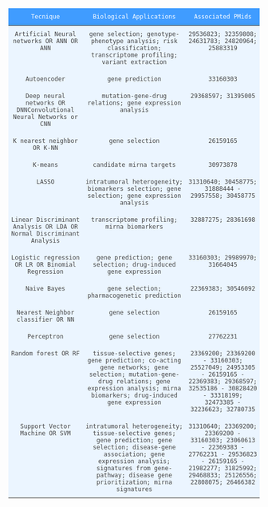 <style type="text/css">
.tg  {border-collapse:collapse;border-color:#9ABAD9;border-spacing:0;margin:0px auto;}
.tg td{background-color:#EBF5FF;border-color:#9ABAD9;border-style:solid;border-width:0px;color:#444;
  font-family:Arial, sans-serif;font-size:14px;overflow:hidden;padding:10px 5px;word-break:normal;}
.tg th{background-color:#409cff;border-color:#9ABAD9;border-style:solid;border-width:0px;color:#fff;
  font-family:Arial, sans-serif;font-size:14px;font-weight:normal;overflow:hidden;padding:10px 5px;word-break:normal;}
.tg .tg-lwba{font-family:"Lucida Console", Monaco, monospace !important;;font-size:12px;text-align:center;vertical-align:top}
.tg-sort-header::-moz-selection{background:0 0}
.tg-sort-header::selection{background:0 0}.tg-sort-header{cursor:pointer}
.tg-sort-header:after{content:'';float:right;margin-top:7px;border-width:0 5px 5px;border-style:solid;
  border-color:#404040 transparent;visibility:hidden}
.tg-sort-header:hover:after{visibility:visible}
.tg-sort-asc:after,.tg-sort-asc:hover:after,.tg-sort-desc:after{visibility:visible;opacity:.4}
.tg-sort-desc:after{border-bottom:none;border-width:5px 5px 0}@media screen and (max-width: 767px) {.tg {width: auto !important;}.tg col {width: auto !important;}.tg-wrap {overflow-x: auto;-webkit-overflow-scrolling: touch;margin: auto 0px;}}</style>
<div class="tg-wrap"><table id="tg-bLStW" class="tg">
<thead>
  <tr>
    <th class="tg-lwba">Tecnique</th>
    <th class="tg-lwba">Biological Applications</th>
    <th class="tg-lwba">Associated PMids</th>
  </tr>
</thead>
<tbody>
  <tr>
    <td class="tg-lwba">Artificial Neural networks OR ANN OR ANN</td>
    <td class="tg-lwba">gene selection; genotype-phenotype analysis; risk classification; transcriptome profiling; variant extraction</td>
    <td class="tg-lwba">29536823; 32359808; 24631783; 24820964; 25883319</td>
  </tr>
  <tr>
    <td class="tg-lwba">Autoencoder</td>
    <td class="tg-lwba">gene prediction</td>
    <td class="tg-lwba">33160303</td>
  </tr>
  <tr>
    <td class="tg-lwba">Deep neural networks OR DNNConvolutional Neural Networks or CNN</td>
    <td class="tg-lwba">mutation-gene-drug relations; gene expression analysis</td>
    <td class="tg-lwba">29368597; 31395005</td>
  </tr>
  <tr>
    <td class="tg-lwba">K nearest neighbor OR K-NN</td>
    <td class="tg-lwba">gene selection</td>
    <td class="tg-lwba">26159165</td>
  </tr>
  <tr>
    <td class="tg-lwba">K-means</td>
    <td class="tg-lwba">candidate mirna targets</td>
    <td class="tg-lwba">30973878</td>
  </tr>
  <tr>
    <td class="tg-lwba">LASSO</td>
    <td class="tg-lwba">intratumoral heterogeneity; biomarkers selection; gene selection; gene expression analysis</td>
    <td class="tg-lwba">31310640; 30458775; 31888444 - 29957558; 30458775</td>
  </tr>
  <tr>
    <td class="tg-lwba">Linear Discriminant Analysis OR LDA OR Normal Discriminant Analysis</td>
    <td class="tg-lwba">transcriptome profiling; mirna biomarkers</td>
    <td class="tg-lwba">32887275; 28361698</td>
  </tr>
  <tr>
    <td class="tg-lwba">Logistic regression OR LR OR Binomial Regression</td>
    <td class="tg-lwba">gene prediction; gene selection; drug-induced gene expression</td>
    <td class="tg-lwba">33160303; 29989970; 31664045</td>
  </tr>
  <tr>
    <td class="tg-lwba">Naive Bayes</td>
    <td class="tg-lwba">gene selection; pharmacogenetic prediction</td>
    <td class="tg-lwba">22369383; 30546092</td>
  </tr>
  <tr>
    <td class="tg-lwba">Nearest Neighbor classifier OR NN</td>
    <td class="tg-lwba">gene selection</td>
    <td class="tg-lwba">26159165</td>
  </tr>
  <tr>
    <td class="tg-lwba">Perceptron</td>
    <td class="tg-lwba">gene selection</td>
    <td class="tg-lwba">27762231</td>
  </tr>
  <tr>
    <td class="tg-lwba">Random forest OR RF</td>
    <td class="tg-lwba">tissue-selective genes; gene prediction; co-acting gene networks; gene selection; mutation-gene-drug relations; gene expression analysis; mirna biomarkers; drug-induced gene expression</td>
    <td class="tg-lwba">23369200; 23369200 - 33160303; 25527049; 24953305 - 26159165 - 22369383; 29368597; 32535186 - 30828420 - 33318199; 32473385 - 32236623; 32780735</td>
  </tr>
  <tr>
    <td class="tg-lwba">Support Vector Machine OR SVM</td>
    <td class="tg-lwba">intratumoral heterogeneity; tissue-selective genes; gene prediction; gene selection; disease-gene association; gene expression analysis; signatures from gene-pathway; disease gene prioritization; mirna signatures</td>
    <td class="tg-lwba">31310640; 23369200; 23369200 - 33160303; 23060613 - 22369383 - 27762231 - 29536823 - 26159165 - 21982277; 31825992; 29468833; 25126556; 22808075; 26466382</td>
  </tr>
</tbody>
</table></div>
<script charset="utf-8">var TGSort=window.TGSort||function(n){"use strict";function r(n){return n?n.length:0}function t(n,t,e,o=0){for(e=r(n);o<e;++o)t(n[o],o)}function e(n){return n.split("").reverse().join("")}function o(n){var e=n[0];return t(n,function(n){for(;!n.startsWith(e);)e=e.substring(0,r(e)-1)}),r(e)}function u(n,r,e=[]){return t(n,function(n){r(n)&&e.push(n)}),e}var a=parseFloat;function i(n,r){return function(t){var e="";return t.replace(n,function(n,t,o){return e=t.replace(r,"")+"."+(o||"").substring(1)}),a(e)}}var s=i(/^(?:\s*)([+-]?(?:\d+)(?:,\d{3})*)(\.\d*)?$/g,/,/g),c=i(/^(?:\s*)([+-]?(?:\d+)(?:\.\d{3})*)(,\d*)?$/g,/\./g);function f(n){var t=a(n);return!isNaN(t)&&r(""+t)+1>=r(n)?t:NaN}function d(n){var e=[],o=n;return t([f,s,c],function(u){var a=[],i=[];t(n,function(n,r){r=u(n),a.push(r),r||i.push(n)}),r(i)<r(o)&&(o=i,e=a)}),r(u(o,function(n){return n==o[0]}))==r(o)?e:[]}function v(n){if("TABLE"==n.nodeName){for(var a=function(r){var e,o,u=[],a=[];return function n(r,e){e(r),t(r.childNodes,function(r){n(r,e)})}(n,function(n){"TR"==(o=n.nodeName)?(e=[],u.push(e),a.push(n)):"TD"!=o&&"TH"!=o||e.push(n)}),[u,a]}(),i=a[0],s=a[1],c=r(i),f=c>1&&r(i[0])<r(i[1])?1:0,v=f+1,p=i[f],h=r(p),l=[],g=[],N=[],m=v;m<c;++m){for(var T=0;T<h;++T){r(g)<h&&g.push([]);var C=i[m][T],L=C.textContent||C.innerText||"";g[T].push(L.trim())}N.push(m-v)}t(p,function(n,t){l[t]=0;var a=n.classList;a.add("tg-sort-header"),n.addEventListener("click",function(){var n=l[t];!function(){for(var n=0;n<h;++n){var r=p[n].classList;r.remove("tg-sort-asc"),r.remove("tg-sort-desc"),l[n]=0}}(),(n=1==n?-1:+!n)&&a.add(n>0?"tg-sort-asc":"tg-sort-desc"),l[t]=n;var i,f=g[t],m=function(r,t){return n*f[r].localeCompare(f[t])||n*(r-t)},T=function(n){var t=d(n);if(!r(t)){var u=o(n),a=o(n.map(e));t=d(n.map(function(n){return n.substring(u,r(n)-a)}))}return t}(f);(r(T)||r(T=r(u(i=f.map(Date.parse),isNaN))?[]:i))&&(m=function(r,t){var e=T[r],o=T[t],u=isNaN(e),a=isNaN(o);return u&&a?0:u?-n:a?n:e>o?n:e<o?-n:n*(r-t)});var C,L=N.slice();L.sort(m);for(var E=v;E<c;++E)(C=s[E].parentNode).removeChild(s[E]);for(E=v;E<c;++E)C.appendChild(s[v+L[E-v]])})})}}n.addEventListener("DOMContentLoaded",function(){for(var t=n.getElementsByClassName("tg"),e=0;e<r(t);++e)try{v(t[e])}catch(n){}})}(document)</script>
